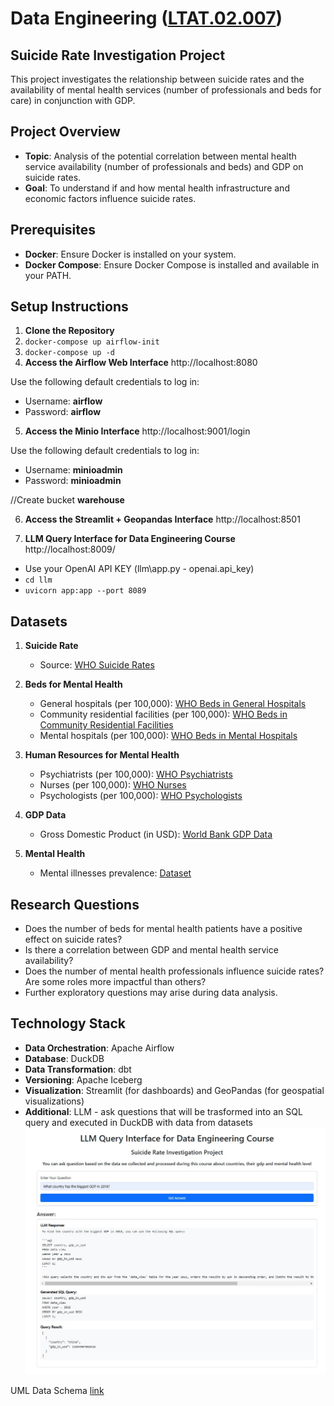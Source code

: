 # Data Engineering ([LTAT.02.007](https://courses.cs.ut.ee/2024/dataeng/fall))
## Suicide Rate Investigation Project

This project investigates the relationship between suicide rates and the availability of mental health services (number of professionals and beds for care) in conjunction with GDP.

## Project Overview

- **Topic**: Analysis of the potential correlation between mental health service availability (number of professionals and beds) and GDP on suicide rates.
- **Goal**: To understand if and how mental health infrastructure and economic factors influence suicide rates.

## Prerequisites

- **Docker**: Ensure Docker is installed on your system.
- **Docker Compose**: Ensure Docker Compose is installed and available in your PATH.

## Setup Instructions

1. **Clone the Repository**  
2. ``docker-compose up airflow-init``
3. ``docker-compose up -d``
4. **Access the Airflow Web Interface**
http://localhost:8080

Use the following default credentials to log in:

- Username: **airflow**
- Password: **airflow**
   
5. **Access the Minio Interface**
http://localhost:9001/login

Use the following default credentials to log in:

- Username: **minioadmin**
- Password: **minioadmin**

//Create bucket **warehouse**

6. **Access the Streamlit + Geopandas Interface**
http://localhost:8501

7. **LLM Query Interface for Data Engineering Course** http://localhost:8009/
- Use your OpenAI API KEY (llm\app.py - openai.api_key)
- `cd llm`
- `uvicorn app:app --port 8089`

## Datasets

1. **Suicide Rate**
   - Source: [WHO Suicide Rates](https://www.who.int/data/gho/data/themes/mental-health/suicide-rates)

2. **Beds for Mental Health**
   - General hospitals (per 100,000): [WHO Beds in General Hospitals](https://www.who.int/data/gho/data/indicators/indicator-details/GHO/beds-for-mental-health-in-general-hospitals-(per-100-000))
   - Community residential facilities (per 100,000): [WHO Beds in Community Residential Facilities](https://www.who.int/data/gho/data/indicators/indicator-details/GHO/beds-in-community-residential-facilities-(per-100-000))
   - Mental hospitals (per 100,000): [WHO Beds in Mental Hospitals](https://www.who.int/data/gho/data/indicators/indicator-details/GHO/beds-in-mental-hospitals-(per-100-000))

3. **Human Resources for Mental Health**
   - Psychiatrists (per 100,000): [WHO Psychiatrists](https://www.who.int/data/gho/data/indicators/indicator-details/GHO/psychiatrists-working-in-mental-health-sector-(per-100-000))
   - Nurses (per 100,000): [WHO Nurses](https://www.who.int/data/gho/data/indicators/indicator-details/GHO/nurses-working-in-mental-health-sector-(per-100-000))
   - Psychologists (per 100,000): [WHO Psychologists](https://www.who.int/data/gho/data/indicators/indicator-details/GHO/psychologists-working-in-mental-health-sector-(per-100-000))

4. **GDP Data**
   - Gross Domestic Product (in USD): [World Bank GDP Data](https://wits.worldbank.org/CountryProfile/en/country/by-country/startyear/ltst/endyear/ltst/indicator/NY-GDP-MKTP-CD)

5. **Mental Health**
   - Mental illnesses prevalence: [Dataset](https://www.kaggle.com/datasets/imtkaggleteam/mental-health)
## Research Questions

- Does the number of beds for mental health patients have a positive effect on suicide rates?
- Is there a correlation between GDP and mental health service availability?
- Does the number of mental health professionals influence suicide rates? Are some roles more impactful than others?
- Further exploratory questions may arise during data analysis.

## Technology Stack

- **Data Orchestration**: Apache Airflow
- **Database**: DuckDB
- **Data Transformation**: dbt
- **Versioning**: Apache Iceberg
- **Visualization**: Streamlit (for dashboards) and GeoPandas (for geospatial visualizations)
- **Additional**: LLM - ask questions that will be trasformed into an SQL query and executed in DuckDB with data from datasets
![example](images/LLM%20query.jpg)

UML Data Schema [link](//www.plantuml.com/plantuml/png/xLPDRzim3BtxL-ZMmv33sjjEHHDa2POKGT8D68QXu6pE4M1BWKHZ2zR-zscQvRYCMjvwwYryV2_aepxaQq_Wg6kRuaBDT8l6QsjyWOOq7K_8_T9KkWIoJlqfb7gdXdXgArGVr8wSDhNwjldqFUGdaqATA4CwW5-WwV3kUC0J-5YSbrlPe0m_-cgxGuYW2VceVxxc1XmQIkedlBFiE9Emr1d7N-vsWqxRgk-r3_BjnHmlilGh8FJq5S45_CRQ1i5aAysmjRM3mrwNlgyNak-5gVoZiA8HO_5bXdF9Orug9QuouYiUPyHPbq2mivqhCNaS07aBZCJZXGHJTr0BXJ_EDdt5gUqCkUEpPHBX5jgd_tcXvb2I8lZHO3f74RhVTRhK5Mw1i5-xY2zdGRyqX3Mw_FbXJSmZXHs972TjHGxp7SEoqgmZBROUixTT6ygKWJ1lBD0uzTck1rr6ihA_k6gKNUXwpz9JsxPeo0Vu3d_J_sPnRIlzKsFm6SEqi6diwn10iq1eQ7-3rUkD_ctqYwu5iqKVBRtUuDy67-ynUThZIuvxZO_H80j0-C-XjNZFRR69RwFVwuClpg-uHpkPF3palY5aykaBGEQczrTYylTJuBENg2XojudWKX1mfpAVkvNPtB6iuQxvGHOy2tJcM61plvmhk-KAqMlOv-Ui01RNQAgkRVu2)